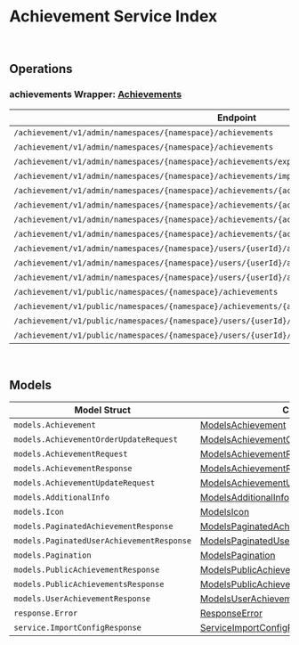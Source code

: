 # Achievement Service Index

&nbsp;

## Operations

### achievements Wrapper:  [Achievements](../../services-api/pkg/service/achievement/achievements.go)
| Endpoint | Method | ID | Class | Wrapper | Example |
|---|---|---|---|---|---|
| `/achievement/v1/admin/namespaces/{namespace}/achievements` | GET | AdminListAchievementsShort | [AdminListAchievementsShort](../../achievement-sdk/pkg/achievementclient/achievements/achievements_client.go) | [AdminListAchievementsShort](../../services-api/pkg/service/achievement/achievements.go) | [AdminListAchievementsShort](../../samples/cli/cmd/achievement/achievements/adminListAchievements.go) |
| `/achievement/v1/admin/namespaces/{namespace}/achievements` | POST | AdminCreateNewAchievementShort | [AdminCreateNewAchievementShort](../../achievement-sdk/pkg/achievementclient/achievements/achievements_client.go) | [AdminCreateNewAchievementShort](../../services-api/pkg/service/achievement/achievements.go) | [AdminCreateNewAchievementShort](../../samples/cli/cmd/achievement/achievements/adminCreateNewAchievement.go) |
| `/achievement/v1/admin/namespaces/{namespace}/achievements/export` | GET | ExportAchievementsShort | [ExportAchievementsShort](../../achievement-sdk/pkg/achievementclient/achievements/achievements_client.go) | [ExportAchievementsShort](../../services-api/pkg/service/achievement/achievements.go) | [ExportAchievementsShort](../../samples/cli/cmd/achievement/achievements/exportAchievements.go) |
| `/achievement/v1/admin/namespaces/{namespace}/achievements/import` | POST | ImportAchievementsShort | [ImportAchievementsShort](../../achievement-sdk/pkg/achievementclient/achievements/achievements_client.go) | [ImportAchievementsShort](../../services-api/pkg/service/achievement/achievements.go) | [ImportAchievementsShort](../../samples/cli/cmd/achievement/achievements/importAchievements.go) |
| `/achievement/v1/admin/namespaces/{namespace}/achievements/{achievementCode}` | GET | AdminGetAchievementShort | [AdminGetAchievementShort](../../achievement-sdk/pkg/achievementclient/achievements/achievements_client.go) | [AdminGetAchievementShort](../../services-api/pkg/service/achievement/achievements.go) | [AdminGetAchievementShort](../../samples/cli/cmd/achievement/achievements/adminGetAchievement.go) |
| `/achievement/v1/admin/namespaces/{namespace}/achievements/{achievementCode}` | PUT | AdminUpdateAchievementShort | [AdminUpdateAchievementShort](../../achievement-sdk/pkg/achievementclient/achievements/achievements_client.go) | [AdminUpdateAchievementShort](../../services-api/pkg/service/achievement/achievements.go) | [AdminUpdateAchievementShort](../../samples/cli/cmd/achievement/achievements/adminUpdateAchievement.go) |
| `/achievement/v1/admin/namespaces/{namespace}/achievements/{achievementCode}` | DELETE | AdminDeleteAchievementShort | [AdminDeleteAchievementShort](../../achievement-sdk/pkg/achievementclient/achievements/achievements_client.go) | [AdminDeleteAchievementShort](../../services-api/pkg/service/achievement/achievements.go) | [AdminDeleteAchievementShort](../../samples/cli/cmd/achievement/achievements/adminDeleteAchievement.go) |
| `/achievement/v1/admin/namespaces/{namespace}/achievements/{achievementCode}` | PATCH | AdminUpdateAchievementListOrderShort | [AdminUpdateAchievementListOrderShort](../../achievement-sdk/pkg/achievementclient/achievements/achievements_client.go) | [AdminUpdateAchievementListOrderShort](../../services-api/pkg/service/achievement/achievements.go) | [AdminUpdateAchievementListOrderShort](../../samples/cli/cmd/achievement/achievements/adminUpdateAchievementListOrder.go) |
| `/achievement/v1/admin/namespaces/{namespace}/users/{userId}/achievements` | GET | AdminListUserAchievementsShort | [AdminListUserAchievementsShort](../../achievement-sdk/pkg/achievementclient/achievements/achievements_client.go) | [AdminListUserAchievementsShort](../../services-api/pkg/service/achievement/achievements.go) | [AdminListUserAchievementsShort](../../samples/cli/cmd/achievement/achievements/adminListUserAchievements.go) |
| `/achievement/v1/admin/namespaces/{namespace}/users/{userId}/achievements/{achievementCode}/reset` | DELETE | AdminResetAchievementShort | [AdminResetAchievementShort](../../achievement-sdk/pkg/achievementclient/achievements/achievements_client.go) | [AdminResetAchievementShort](../../services-api/pkg/service/achievement/achievements.go) | [AdminResetAchievementShort](../../samples/cli/cmd/achievement/achievements/adminResetAchievement.go) |
| `/achievement/v1/admin/namespaces/{namespace}/users/{userId}/achievements/{achievementCode}/unlock` | PUT | AdminUnlockAchievementShort | [AdminUnlockAchievementShort](../../achievement-sdk/pkg/achievementclient/achievements/achievements_client.go) | [AdminUnlockAchievementShort](../../services-api/pkg/service/achievement/achievements.go) | [AdminUnlockAchievementShort](../../samples/cli/cmd/achievement/achievements/adminUnlockAchievement.go) |
| `/achievement/v1/public/namespaces/{namespace}/achievements` | GET | PublicListAchievementsShort | [PublicListAchievementsShort](../../achievement-sdk/pkg/achievementclient/achievements/achievements_client.go) | [PublicListAchievementsShort](../../services-api/pkg/service/achievement/achievements.go) | [PublicListAchievementsShort](../../samples/cli/cmd/achievement/achievements/publicListAchievements.go) |
| `/achievement/v1/public/namespaces/{namespace}/achievements/{achievementCode}` | GET | PublicGetAchievementShort | [PublicGetAchievementShort](../../achievement-sdk/pkg/achievementclient/achievements/achievements_client.go) | [PublicGetAchievementShort](../../services-api/pkg/service/achievement/achievements.go) | [PublicGetAchievementShort](../../samples/cli/cmd/achievement/achievements/publicGetAchievement.go) |
| `/achievement/v1/public/namespaces/{namespace}/users/{userId}/achievements` | GET | PublicListUserAchievementsShort | [PublicListUserAchievementsShort](../../achievement-sdk/pkg/achievementclient/achievements/achievements_client.go) | [PublicListUserAchievementsShort](../../services-api/pkg/service/achievement/achievements.go) | [PublicListUserAchievementsShort](../../samples/cli/cmd/achievement/achievements/publicListUserAchievements.go) |
| `/achievement/v1/public/namespaces/{namespace}/users/{userId}/achievements/{achievementCode}/unlock` | PUT | PublicUnlockAchievementShort | [PublicUnlockAchievementShort](../../achievement-sdk/pkg/achievementclient/achievements/achievements_client.go) | [PublicUnlockAchievementShort](../../services-api/pkg/service/achievement/achievements.go) | [PublicUnlockAchievementShort](../../samples/cli/cmd/achievement/achievements/publicUnlockAchievement.go) |


&nbsp;  

## Models

| Model Struct | Class |
|---|---|
| `models.Achievement` | [ModelsAchievement ](../../achievement-sdk/pkg/achievementclientmodels/models_achievement.go) |
| `models.AchievementOrderUpdateRequest` | [ModelsAchievementOrderUpdateRequest ](../../achievement-sdk/pkg/achievementclientmodels/models_achievement_order_update_request.go) |
| `models.AchievementRequest` | [ModelsAchievementRequest ](../../achievement-sdk/pkg/achievementclientmodels/models_achievement_request.go) |
| `models.AchievementResponse` | [ModelsAchievementResponse ](../../achievement-sdk/pkg/achievementclientmodels/models_achievement_response.go) |
| `models.AchievementUpdateRequest` | [ModelsAchievementUpdateRequest ](../../achievement-sdk/pkg/achievementclientmodels/models_achievement_update_request.go) |
| `models.AdditionalInfo` | [ModelsAdditionalInfo ](../../achievement-sdk/pkg/achievementclientmodels/models_additional_info.go) |
| `models.Icon` | [ModelsIcon ](../../achievement-sdk/pkg/achievementclientmodels/models_icon.go) |
| `models.PaginatedAchievementResponse` | [ModelsPaginatedAchievementResponse ](../../achievement-sdk/pkg/achievementclientmodels/models_paginated_achievement_response.go) |
| `models.PaginatedUserAchievementResponse` | [ModelsPaginatedUserAchievementResponse ](../../achievement-sdk/pkg/achievementclientmodels/models_paginated_user_achievement_response.go) |
| `models.Pagination` | [ModelsPagination ](../../achievement-sdk/pkg/achievementclientmodels/models_pagination.go) |
| `models.PublicAchievementResponse` | [ModelsPublicAchievementResponse ](../../achievement-sdk/pkg/achievementclientmodels/models_public_achievement_response.go) |
| `models.PublicAchievementsResponse` | [ModelsPublicAchievementsResponse ](../../achievement-sdk/pkg/achievementclientmodels/models_public_achievements_response.go) |
| `models.UserAchievementResponse` | [ModelsUserAchievementResponse ](../../achievement-sdk/pkg/achievementclientmodels/models_user_achievement_response.go) |
| `response.Error` | [ResponseError ](../../achievement-sdk/pkg/achievementclientmodels/response_error.go) |
| `service.ImportConfigResponse` | [ServiceImportConfigResponse ](../../achievement-sdk/pkg/achievementclientmodels/service_import_config_response.go) |
